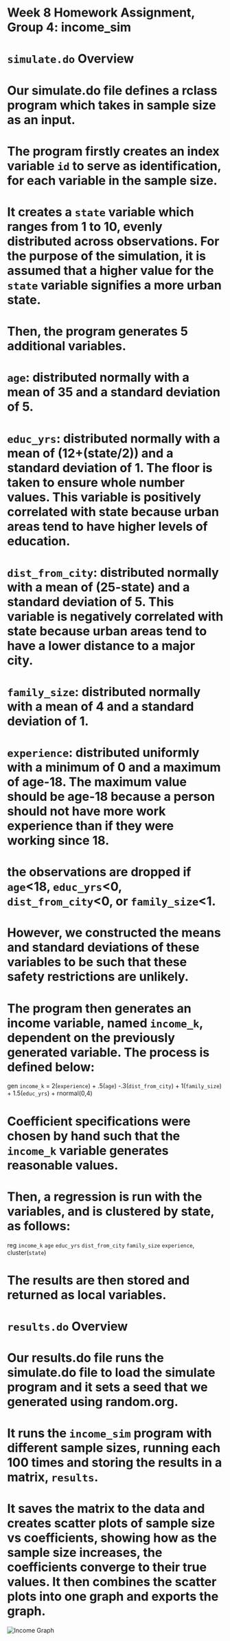 # Week 8 Homework Assignment, Group 4: income_sim

# `simulate.do` Overview

# Our simulate.do file defines a rclass program which takes in sample size as an input.
# The program firstly creates an index variable `id` to serve as identification, for each variable in the sample size.
# It creates a `state` variable which ranges from 1 to 10, evenly distributed across observations. For the purpose of the simulation, it is assumed that a higher value for the `state` variable signifies a more urban state.
# Then, the program generates 5 additional variables.

# `age`: distributed normally with a mean of 35 and a standard deviation of 5.

# `educ_yrs`: distributed normally with a mean of (12+(state/2)) and a standard deviation of 1. The floor is taken to ensure whole number values. This variable is positively correlated with state because urban areas tend to have higher levels of education.

# `dist_from_city`: distributed normally with a mean of (25-state) and a standard deviation of 5. This variable is negatively correlated with state because urban areas tend to have a lower distance to a major city.

# `family_size`: distributed normally with a mean of 4 and a standard deviation of 1.

# `experience`: distributed uniformly with a minimum of 0 and a maximum of age-18. The maximum value should be age-18 because a person should not have more work experience than if they were working since 18.

# the observations are dropped if `age`<18, `educ_yrs`<0, `dist_from_city`<0, or `family_size`<1.
# However, we constructed the means and standard deviations of these variables to be such that these safety restrictions are unlikely.

# The program then generates an income variable, named `income_k`, dependent on the previously generated variable. The process is defined below:

gen `income_k` = 2(`experience`) + .5(`age`) -.3(`dist_from_city`) + 1(`family_size`) + 1.5(`educ_yrs`) + rnormal(0,4)

# Coefficient specifications were chosen by hand such that the `income_k` variable generates reasonable values.

# Then, a regression is run with the variables, and is clustered by state, as follows:

reg `income_k` `age` `educ_yrs` `dist_from_city` `family_size` `experience`, cluster(`state`)

# The results are then stored and returned as local variables.

# `results.do` Overview

# Our results.do file runs the simulate.do file to load the simulate program and it sets a seed that we generated using random.org.
# It runs the `income_sim` program with different sample sizes, running each 100 times and storing the results in a matrix, `results`.
# It saves the matrix to the data and creates scatter plots of sample size vs coefficients, showing how as the sample size increases, the coefficients converge to their true values. It then combines the scatter plots into one graph and exports the graph. 


![Income Graph](income_sim_scatter.png)
